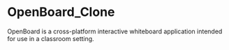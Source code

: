 # OpenBoard_Clone
 OpenBoard is a cross-platform interactive whiteboard application intended for use in a classroom setting.

